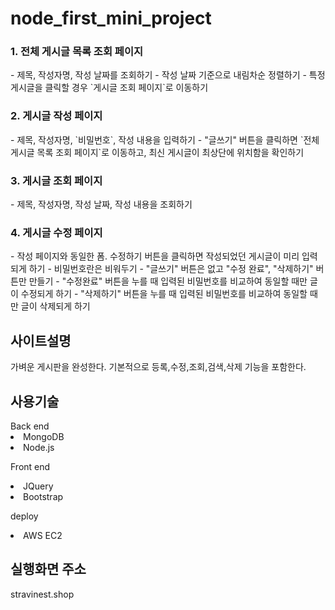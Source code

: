 # node_first_mini_project
<h3>1. 전체 게시글 목록 조회 페이지 </h3>    
 - 제목, 작성자명, 작성 날짜를 조회하기     
 - 작성 날짜 기준으로 내림차순 정렬하기     
 - 특정 게시글을 클릭할 경우 `게시글 조회 페이지`로 이동하기 
 
<h3>2. 게시글 작성 페이지    </h3> 
- 제목, 작성자명, `비밀번호`, 작성 내용을 입력하기     
- "글쓰기" 버튼을 클릭하면 `전체 게시글 목록 조회 페이지`로 이동하고, 최신 게시글이 최상단에 위치함을 확인하기 

<h3>3. 게시글 조회 페이지     </h3>
- 제목, 작성자명, 작성 날짜, 작성 내용을 조회하기 
 
<h3>4. 게시글 수정 페이지    </h3> 
- 작성 페이지와 동일한 폼. 수정하기 버튼을 클릭하면 작성되었던 게시글이 미리 입력되게 하기     
- 비밀번호란은 비워두기     
- "글쓰기" 버튼은 없고 "수정 완료", "삭제하기" 버튼만 만들기     
- "수정완료" 버튼을 누를 때 입력된 비밀번호를 비교하여 동일할 때만 글이 수정되게 하기     
- "삭제하기" 버튼을 누를 때 입력된 비밀번호를 비교하여 동일할 때만 글이 삭제되게 하기


<h2>사이트설명</h2>
가벼운 게시판을 완성한다. 기본적으로 등록,수정,조회,검색,삭제 기능을 포함한다.

<h2>사용기술</h2>
Back end
<li>MongoDB
<li>Node.js

Front end
 <li>JQuery
 <li>Bootstrap

deploy
 <li>AWS EC2
   
   <h2>실행화면 주소</h2>
 stravinest.shop
